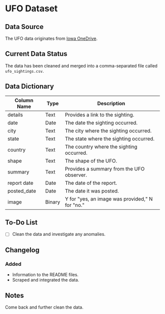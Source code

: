 # UFO Dataset

## Data Source
The UFO data originates from [Iowa OneDrive](https://iowa-my.sharepoint.com/personal/colbert_uiowa_edu/_layouts/15/onedrive.aspx?id=%2Fpersonal%2Fcolbert%5Fuiowa%5Fedu%2FDocuments%2FUI%20Courses%2FDataWrangling%5Fdatasets&ga=1).

## Current Data Status
The data has been cleaned and merged into a comma-separated file called `ufo_sightings.csv`.

## Data Dictionary

| Column Name  | Type   | Description                                      |
|--------------|--------|--------------------------------------------------|
| details      | Text   | Provides a link to the sighting.                 |
| date         | Date   | The date the sighting occurred.                  |
| city         | Text   | The city where the sighting occurred.            |
| state        | Text   | The state where the sighting occurred.           |
| country      | Text   | The country where the sighting occurred.         |
| shape        | Text   | The shape of the UFO.                            |
| summary      | Text   | Provides a summary from the UFO observer.        |
| report date  | Date   | The date of the report.                          |
| posted_date  | Date   | The date it was posted.                          |
| image        | Binary | Y for "yes, an image was provided," N for "no."  |

## To-Do List
- [ ] Clean the data and investigate any anomalies.

## Changelog
### Added
- Information to the README files.
- Scraped and integrated the data.

## Notes
Come back and further clean the data.
